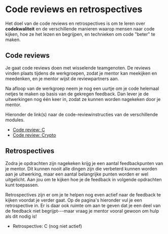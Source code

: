 # Code reviews en retrospectives

Het doel van de code reviews en retrospectives is om te leren over **codekwaliteit** en de verschillende manieren waarop mensen naar code kijken, hoe ze het lezen en begrijpen, en technieken om code "beter" te maken.

## Code reviews

Je gaat code reviews doen met wisselende teamgenoten. De reviews vinden plaats tijdens de werkgroepen, zodat je mentor kan meekijken en meedenken, en je mentor wijst de reviewpartners aan.

Na afloop van de werkgroep neem je nog een uurtje om je code helemaal netjes te maken op basis van de gekregen feedback. Dan lever je de uitwerkingen nog één keer in, zodat ze kunnen worden nagekeken door je mentor.

Hieronder de link(s) naar de code-reviewinstructies van de verschillende modules.

- [Code review: C](/modules/c/review)
- [Code review: Crypto](/modules/crypto/review)



## Retrospectives

Zodra je opdrachten zijn nagekeken krijg je een aantal feedbackpunten van je mentor. Dit kunnen nooit alle dingen zijn die verbeterd kunnen worden aan je uitwerking, maar een aantal belangrijke punten worden er wel uitgelicht. Aan jou om te kijken hoe je de feedback in volgende opdrachten kunt toepassen.

Retrospectives zijn er om je te helpen nog even actief naar de feedback te kijken voordat je verder gaat. Op de pagina's hieronder vul je een retrospective in. Er is daar ook ruimte om aan te geven dat je een deel van de feedback niet begrijpt---maar vraag je mentor vooral gewoon om hulp als dit nodig is!

- Retrospective: C (nog niet actief)
